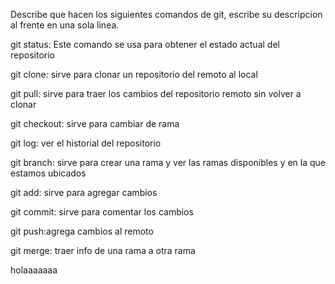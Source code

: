 Describe que hacen los siguientes comandos de git, escribe su descripcion al frente en una sola linea.

git status: Este comando se usa para obtener el estado actual del repositorio

git clone: sirve para clonar un repositorio del remoto al local

git pull: sirve para traer los cambios del repositorio remoto sin volver a clonar

git checkout: sirve para cambiar de rama

git log: ver el historial del repositorio

git branch: sirve para crear una rama y ver las ramas disponibles y en la que estamos ubicados

git add: sirve para agregar cambios

git commit: sirve para comentar los cambios

git push:agrega cambios al remoto

git merge: traer info de una rama a otra rama

holaaaaaaa


